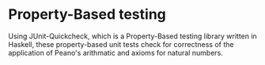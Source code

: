 # Property-Based testing
Using JUnit-Quickcheck, which is a Property-Based testing library written in Haskell, these property-based unit tests check for correctness of the application of Peano's arithmatic and axioms for natural numbers.
